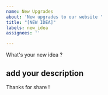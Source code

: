 ```yaml
---
name: New Upgrades
about: 'New upgrades to our website '
title: "[NEW IDEA]"
labels: new_idea
assignees: ''

---
```


What's your new idea ?

##  add your description

Thanks for share !
